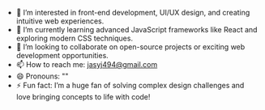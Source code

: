 - 👀 I’m interested in front-end development, UI/UX design, and creating intuitive web experiences.
- 🌱 I’m currently learning advanced JavaScript frameworks like React and exploring modern CSS techniques.
- 💞️ I’m looking to collaborate on open-source projects or exciting web development opportunities.
- 📫 How to reach me: jasyj494@gmail.com
- 😄 Pronouns: ""
- ⚡ Fun fact: I’m a huge fan of solving complex design challenges and love bringing concepts to life with code!


<!---
Jessymeek12/Jessymeek12 is a ✨ special ✨ repository because its `README.md` (this file) appears on your GitHub profile.
You can click the Preview link to take a look at your changes.
--->
